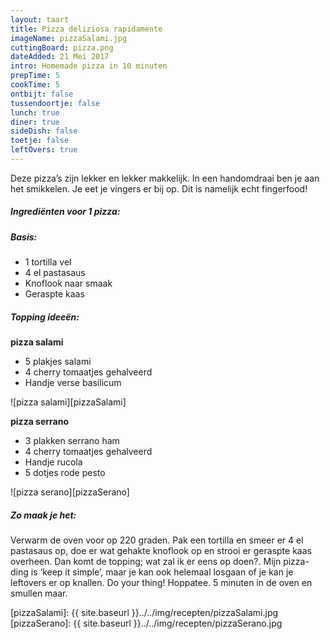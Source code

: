 ```yaml
---
layout: taart
title: Pizza deliziosa rapidamente
imageName: pizzaSalami.jpg
cuttingBoard: pizza.png
dateAdded: 21 Mei 2017
intro: Homemade pizza in 10 minuten
prepTime: 5
cookTime: 5
ontbijt: false
tussendoortje: false
lunch: true
diner: true
sideDish: false
toetje: false
leftOvers: true
---
```


Deze pizza’s zijn lekker en lekker makkelijk. In een handomdraai ben je aan het smikkelen. Je eet je vingers er bij op. Dit is namelijk echt fingerfood!

##### Ingrediënten voor 1 pizza:
##### Basis:
* 1 tortilla vel
* 4 el pastasaus
* Knoflook naar smaak
* Geraspte kaas

##### Topping ideeën:
**pizza salami**
* 5 plakjes salami
* 4 cherry tomaatjes gehalveerd
* Handje verse basilicum

![pizza salami][pizzaSalami]


**pizza serrano**
* 3 plakken serrano ham
* 4 cherry tomaatjes gehalveerd
* Handje rucola
* 5 dotjes rode pesto

![pizza serano][pizzaSerano]

##### Zo maak je het:
Verwarm de oven voor op 220 graden. Pak een tortilla en smeer er 4 el pastasaus op, doe er wat gehakte knoflook op en strooi er geraspte kaas overheen. Dan komt de topping; wat zal ik er eens op doen?. Mijn pizza-ding is ‘keep it simple’, maar je kan ook helemaal losgaan of je kan je leftovers er op knallen. Do your thing! Hoppatee. 5 minuten in de oven en smullen maar.

[pizzaSalami]: {{ site.baseurl }}../../img/recepten/pizzaSalami.jpg
[pizzaSerano]: {{ site.baseurl }}../../img/recepten/pizzaSerano.jpg
